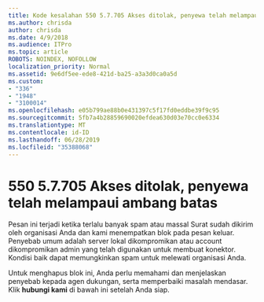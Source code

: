 ```yaml
---
title: Kode kesalahan 550 5.7.705 Akses ditolak, penyewa telah melampaui ambang batas
ms.author: chrisda
author: chrisda
ms.date: 4/9/2018
ms.audience: ITPro
ms.topic: article
ROBOTS: NOINDEX, NOFOLLOW
localization_priority: Normal
ms.assetid: 9e6df5ee-ede8-421d-ba25-a3a3d0ca0a5d
ms.custom:
- "336"
- "1948"
- "3100014"
ms.openlocfilehash: e05b799ae88b0e431397c5f17fd0eddbe39f9c95
ms.sourcegitcommit: 5fb7a4b28859690020efdea630d03e70cc0e6334
ms.translationtype: MT
ms.contentlocale: id-ID
ms.lasthandoff: 06/28/2019
ms.locfileid: "35388068"
---
```

# <a name="550-57705-access-denied-tenant-has-exceeded-threshold"></a>550 5.7.705 Akses ditolak, penyewa telah melampaui ambang batas

Pesan ini terjadi ketika terlalu banyak spam atau massal Surat sudah dikirim oleh organisasi Anda dan kami menempatkan blok pada pesan keluar.
Penyebab umum adalah server lokal dikompromikan atau account dikompromikan admin yang telah digunakan untuk membuat konektor. Kondisi baik dapat memungkinkan spam untuk melewati organisasi Anda.

Untuk menghapus blok ini, Anda perlu memahami dan menjelaskan penyebab kepada agen dukungan, serta memperbaiki masalah mendasar.
Klik **hubungi kami** di bawah ini setelah Anda siap.
